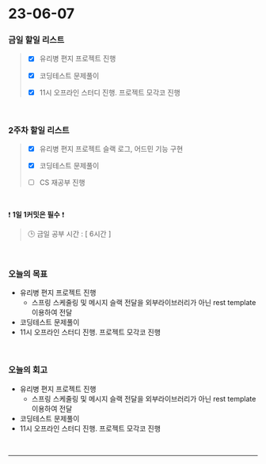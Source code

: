 # 23-06-07
### 금일 할일 리스트
> - [x]  유리병 편지 프로젝트 진행
>
> - [x]  코딩테스트 문제풀이
>
> - [x]  11시 오프라인 스터디 진행. 프로젝트 모각코 진행


<br/>

### 2주차 할일 리스트  
> - [x]  유리병 편지 프로젝트 슬랙 로그, 어드민 기능 구현
>
> - [x]  코딩테스트 문제풀이
>
> - [ ]  CS 재공부 진행

<br/>

❗ **1일 1커밋은 필수** ❗
> 🕒 금일 공부 시간 : [ 6시간 ]
  
<br/>

### 오늘의 목표
- 유리병 편지 프로젝트 진행
    - 스프링 스케줄링 및 메시지 슬랙 전달을 외부라이브러리가 아닌 rest template 이용하여 전달
- 코딩테스트 문제풀이
- 11시 오프라인 스터디 진행. 프로젝트 모각코 진행

<br>

### 오늘의 회고
- 유리병 편지 프로젝트 진행
    - 스프링 스케줄링 및 메시지 슬랙 전달을 외부라이브러리가 아닌 rest template 이용하여 전달
- 코딩테스트 문제풀이
- 11시 오프라인 스터디 진행. 프로젝트 모각코 진행

<br/>

------------  
